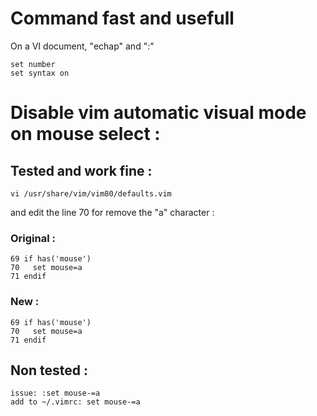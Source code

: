# Command fast and usefull
  
On a VI document, "echap" and ":"  
  
    set number
    set syntax on  
  
# Disable vim automatic visual mode on mouse select :
  
## Tested and work fine :
  
    vi /usr/share/vim/vim80/defaults.vim  
  
and edit the line 70 for remove the "a" character :  
  
### Original :  
  
    69 if has('mouse')  
    70   set mouse=a  
    71 endif  
  
### New :  
  
    69 if has('mouse')  
    70   set mouse=a  
    71 endif  
  
## Non tested :
  
    issue: :set mouse-=a  
    add to ~/.vimrc: set mouse-=a   

